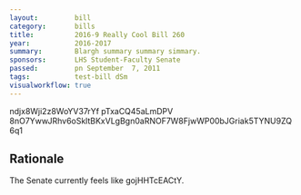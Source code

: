```yaml
---
layout:         bill
category:       bills
title:          2016-9 Really Cool Bill 260
year:           2016-2017
summary:        Blargh summary summary simmary.
sponsors:       LHS Student-Faculty Senate
passed:         pn September  7, 2011
tags:           test-bill dSm
visualworkflow: true
---
```



ndjx8Wji2z8WoYV37rYf pTxaCQ45aLmDPV 8nO7YwwJRhv6oSkltBKxVLgBgn0aRNOF7W8FjwWP00bJGriak5TYNU9ZQ6q1 




Rationale
---------
The Senate currently feels like gojHHTcEACtY.
